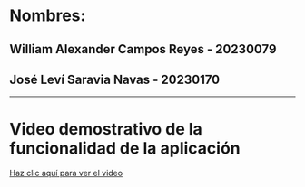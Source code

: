 # Nombres:

## William Alexander Campos Reyes - 20230079  
## José Leví Saravia Navas - 20230170  

---

# Video demostrativo de la funcionalidad de la aplicación
[Haz clic aquí para ver el video](enlace_al_video)
